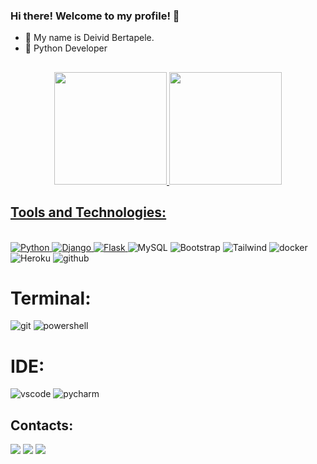 ### Hi there! Welcome to my profile! 👋

- 🔭 My name is Deivid Bertapele.
- 🌱 Python Developer

## 

<div align="center">
  <a href="https://github.com/DeividBertapele">
  <img height="180em" src="https://github-readme-stats.vercel.app/api?username=DeividBertapele&show_icons=true&theme=highcontrast&include_all_commits=true&count_private=true"/>
  <img height="180em" src="https://github-readme-stats.vercel.app/api/top-langs/?username=DeividBertapele&layout=compact&langs_count=7&theme=highcontrast"/>
</div>

## Tools and Technologies:
<div style="display: inline_block"><br>

 <img src="https://img.shields.io/badge/Python-14354C?style=for-the-badge&logo=python&logoColor=white" alt="Python" /> 
  <img src="https://img.shields.io/badge/Django-092E20?style=for-the-badge&logo=django&logoColor=white" alt="Django" />
 <img src="https://img.shields.io/badge/Flask-000000?style=for-the-badge&logo=flask&logoColor=white" alt="Flask" /> </a> 
 <img src="https://img.shields.io/badge/MySQL-005C84?style=for-the-badge&logo=mysql&logoColor=white" alt="MySQL" w/>
 <img src="https://img.shields.io/badge/Bootstrap-563D7C?style=for-the-badge&logo=bootstrap&logoColor=white" alt="Bootstrap" />
 <img src="https://img.shields.io/badge/Tailwind_CSS-38B2AC?style=for-the-badge&logo=tailwind-css&logoColor=white" alt="Tailwind" />
 <img src="https://img.shields.io/badge/docker-%230db7ed.svg?style=for-the-badge&logo=docker&logoColor=white" alt="docker" />
  
 <img src="https://img.shields.io/badge/Heroku-430098?style=for-the-badge&logo=heroku&logoColor=white" alt="Heroku" />
 <img src="https://img.shields.io/badge/GitHub-100000?style=for-the-badge&logo=github&logoColor=white" alt="github" /> 
 
 # Terminal:
 <img src="https://img.shields.io/badge/GIT-E44C30?style=for-the-badge&logo=git&logoColor=white" alt="git" />
 <img src="https://img.shields.io/badge/powershell-5391FE?style=for-the-badge&logo=powershell&logoColor=white" alt="powershell" /> 

 
# IDE:
<img src="https://img.shields.io/badge/Visual_Studio_Code-0078D4?style=for-the-badge&logo=visual%20studio%20code&logoColor=white" alt="vscode"  />
<img src="https://img.shields.io/badge/PyCharm-000000.svg?&style=for-the-badge&logo=PyCharm&logoColor=white" alt="pycharm"  />
 
</div>
  
   
 ## Contacts:
  <div> 
  <a href="https://www.instagram.com/deivid__bertapele/" target="_blank"><img src="https://img.shields.io/badge/-Instagram-%23E4405F?style=for-the-badge&logo=instagram&logoColor=white" target="_blank"></a>
<a href = "mailto:deividbertapele@gmail.com"><img src="https://img.shields.io/badge/-Gmail-%23333?style=for-the-badge&logo=gmail&logoColor=white" target="_blank"></a>
 <a href="https://www.linkedin.com/in/deivid-bertapele-5b9368101/" target="_blank"><img src="https://img.shields.io/badge/-LinkedIn-%230077B5?style=for-the-badge&logo=linkedin&logoColor=white" target="_blank"></a> 

    
